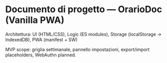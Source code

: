 # Documento di progetto — OrarioDoc (Vanilla PWA)

Architettura: UI (HTML/CSS), Logic (ES modules), Storage (localStorage -> IndexedDB), PWA (manifest + SW)

MVP scope: griglia settimanale, pannello impostazioni, export/import placeholders, WebAuthn planned.
